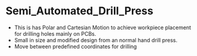 # Semi_Automated_Drill_Press

- This is has Polar and Cartesian Motion to achieve workpiece placement for drilling holes mainly on PCBs.
- Small in size and modified design from an normal hand drill press.
- Move between predefined coordinates for drilling
  
